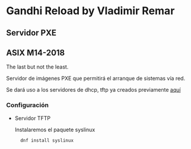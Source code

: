 # Gandhi Reload by Vladimir Remar
## Servidor PXE
## ASIX M14-2018

The last but not the least.

Servidor de imágenes PXE que permitirá el arranque de
sistemas vía red.

Se dará uso a los servidores de dhcp, tftp ya creados previamente
[aquí](https://gitlab.com/vladimir-remar/Gandhi.Reload/tree/master/Documentacion/ServiciosKerberizados)

### Configuración

- Servidor TFTP

	Instalaremos el paquete syslinux

		dnf install syslinux